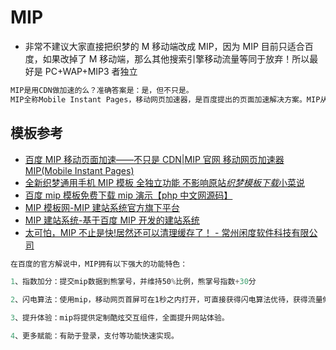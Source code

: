 # MIP

- 非常不建议大家直接把织梦的 M 移动端改成 MIP，因为 MIP 目前只适合百度，如果改掉了 M 移动端，那么其他搜索引擎移动流量等同于放弃！所以最好是 PC+WAP+MIP3 者独立

```C#
MIP是用CDN做加速的么？准确答案是：是，但不只是。
MIP全称Mobile Instant Pages，移动网页加速器，是百度提出的页面加速解决方案。MIP从前端渲染和页面网络传输两方面进行优化，杜绝页面渲染中的阻塞问题，提升页面展现速度。
```

## 模板参考

- [百度 MIP 移动页面加速——不只是 CDN|MIP 官网 移动网页加速器 MIP(Mobile Instant Pages)](https://www.mipengine.org/article/what-is-mip.html)
- [全新织梦通用手机 MIP 模板 全独立功能 不影响原站*织梦模板下载*小菜说](http://www.xiaocaishuo.com/archives/1624.html)
- [百度 mip 模板免费下载 mip 演示【php 中文网源码】](http://www.php.cn/xiazai/code/mip)
- [MIP 模板网-MIP 建站系统官方旗下平台](http://www.mipmb.com/)
- [MIP 建站系统-基于百度 MIP 开发的建站系统](http://001.demo.mipmb.com/)
- [太可怕，MIP 不止是快!居然还可以清理缓存了！ - 常州闲度软件科技有限公司](http://www.haohaitun.com/xzh/193.aspx)

```c#
在百度的官方解说中，MIP拥有以下强大的功能特色：

1、指数加分：提交mip数据到熊掌号，并维持50%比例，熊掌号指数+30分

2、闪电算法：使用mip，移动网页首屏可在1秒之内打开，可直接获得闪电算法优待，获得流量倾斜。

3、提升体验：mip将提供定制酷炫交互组件，全面提升网站体验。

4、更多赋能：有助于登录，支付等功能快速实现。
```
